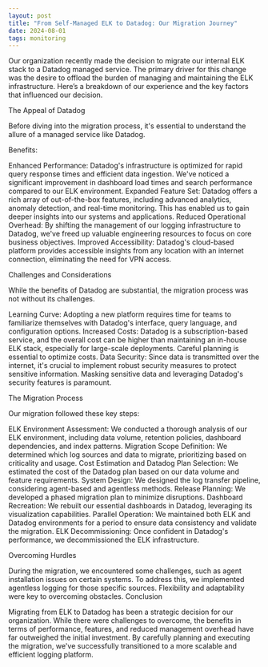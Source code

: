 ```yaml
---
layout: post
title: "From Self-Managed ELK to Datadog: Our Migration Journey"
date: 2024-08-01
tags: monitoring
---
```


Our organization recently made the decision to migrate our internal ELK stack to a Datadog managed service. The primary driver for this change was the desire to offload the burden of managing and maintaining the ELK infrastructure. Here’s a breakdown of our experience and the key factors that influenced our decision.

The Appeal of Datadog

Before diving into the migration process, it's essential to understand the allure of a managed service like Datadog.

Benefits:

Enhanced Performance: Datadog's infrastructure is optimized for rapid query response times and efficient data ingestion. We've noticed a significant improvement in dashboard load times and search performance compared to our ELK environment.
Expanded Feature Set: Datadog offers a rich array of out-of-the-box features, including advanced analytics, anomaly detection, and real-time monitoring. This has enabled us to gain deeper insights into our systems and applications.
Reduced Operational Overhead: By shifting the management of our logging infrastructure to Datadog, we've freed up valuable engineering resources to focus on core business objectives.
Improved Accessibility: Datadog's cloud-based platform provides accessible insights from any location with an internet connection, eliminating the need for VPN access.

Challenges and Considerations

While the benefits of Datadog are substantial, the migration process was not without its challenges.

Learning Curve: Adopting a new platform requires time for teams to familiarize themselves with Datadog's interface, query language, and configuration options.
Increased Costs: Datadog is a subscription-based service, and the overall cost can be higher than maintaining an in-house ELK stack, especially for large-scale deployments. Careful planning is essential to optimize costs.
Data Security: Since data is transmitted over the internet, it's crucial to implement robust security measures to protect sensitive information. Masking sensitive data and leveraging Datadog's security features is paramount.

The Migration Process

Our migration followed these key steps:

ELK Environment Assessment: We conducted a thorough analysis of our ELK environment, including data volume, retention policies, dashboard dependencies, and index patterns.
Migration Scope Definition: We determined which log sources and data to migrate, prioritizing based on criticality and usage.
Cost Estimation and Datadog Plan Selection: We estimated the cost of the Datadog plan based on our data volume and feature requirements.
System Design: We designed the log transfer pipeline, considering agent-based and agentless methods.
Release Planning: We developed a phased migration plan to minimize disruptions.
Dashboard Recreation: We rebuilt our essential dashboards in Datadog, leveraging its visualization capabilities.
Parallel Operation: We maintained both ELK and Datadog environments for a period to ensure data consistency and validate the migration.
ELK Decommissioning: Once confident in Datadog's performance, we decommissioned the ELK infrastructure.

Overcoming Hurdles

During the migration, we encountered some challenges, such as agent installation issues on certain systems. To address this, we implemented agentless logging for those specific sources. Flexibility and adaptability were key to overcoming obstacles.
Conclusion

Migrating from ELK to Datadog has been a strategic decision for our organization. While there were challenges to overcome, the benefits in terms of performance, features, and reduced management overhead have far outweighed the initial investment. By carefully planning and executing the migration, we've successfully transitioned to a more scalable and efficient logging platform.